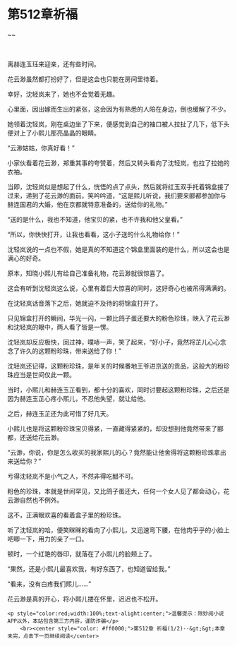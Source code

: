 # 第512章祈福
~~
    	    <p name="pagetop" href="javascript:void(0);" onclick="return false" style="line-height: 35px;padding: 10px;color: #333;"> </p><p>离赫连玉珏来迎亲，还有些时间。</p><p>花云渺虽然都打扮好了，但是这会也只能在房间里待着。</p><p>幸好，沈轻岚来了，她也不会觉着无趣。</p><p>心里面，因出嫁而生出的紧张，这会因为有熟悉的人陪在身边，倒也缓解了不少。</p><p>她领着沈轻岚，刚在桌边坐了下来，便感觉到自己的袖口被人拉扯了几下，低下头便对上了小熙儿那亮晶晶的眼睛。</p><p>“云渺姑姑，你真好看！”</p><p>小家伙看着花云渺，郑重其事的夸赞着，然后又转头看向了沈轻岚，也拉了拉她的衣袖。</p><p>当即，沈轻岚似是想起了什么，恍悟的点了点头，然后就将红玉双手托着锦盒接了过来，递到了花云渺的面前，笑吟吟道，“这是熙儿听说，我们要来郦都参加你与赫连国君的大婚，他在京都就特意准备的，送给你的礼物。”</p><p>“送的是什么，我也不知道，他宝贝的紧，也不许我和他父皇看。”</p><p>“所以，你快快打开，让我也看看，这小子送的什么礼物给你！”</p><p>沈轻岚说的一点也不假，她是真的不知道这个锦盒里面装的是什么，所以这会也是满心的好奇。</p><p>原本，知晓小熙儿有给自己准备礼物，花云渺就很惊喜了。</p><p>这会有听到沈轻岚这么说，心里有着巨大惊喜的同时，这好奇心也被吊得满满的。</p><p>在沈轻岚话音落下之后，她就迫不及待的将锦盒打开了。</p><p>只见锦盒打开的瞬间，华光一闪，一颗比鸽子蛋还要大的粉色珍珠，映入了花云渺和沈轻岚的眼中，两人看了皆是一愣。</p><p>沈轻岚却反应极快，回过神，噗哧一声，笑了起来，“好小子，竟然将芷儿心心念念了许久的这颗粉珍珠，带来送给了你！”</p><p>沈轻岚还记得，这颗粉珍珠，是年关的时候番地王爷进京送的贡品，这般大的粉珍珠应当是世间仅此一颗。</p><p>当时，小熙儿和赫连玉芷看到，都十分的喜欢，同时讨要起这颗粉珍珠，之后还是因为赫连玉芷心疼小熙儿，不忍他失望，就让给他。</p><p>之后，赫连玉芷还为此可惜了好几天。</p><p>小熙儿也是将这颗粉珍珠宝贝得紧，一直藏得紧紧的，却没想到他竟然带来了郦都，还送给花云渺。</p><p>“云渺，你说，你是怎么收买的我家熙儿的心？竟然能让他舍得将这颗粉珍珠拿出来送给你？”</p><p>亏得沈轻岚不是小气之人，不然非得吃醋不可。</p><p>粉色的珍珠，本就是世间罕见，又比鸽子蛋还大，任何一个女人见了都会动心，花云渺自然也不例外。</p><p>这不，正满眼欢喜的看着盒子里的粉珍珠。</p><p>听了沈轻岚的哈，便笑眯眯的看向了小熙儿，又迅速弯下腰，在他肉乎乎的小脸上吧唧一下，用力的亲了一口。</p><p>顿时，一个红艳的唇印，就落在了小熙儿的脸颊上了。</p><p>“果然，还是小熙儿最喜欢我，有好东西了，也知道留给我。”</p><p>“看来，没有白疼我们熙儿……”</p><p>花云渺是真的开心，将小熙儿搂在怀里，迟迟也不松开。</p>
    	
   	<p style="color:red;width:100%;text-alight:center;">温馨提示：除妙阅小说APP以外，本站包含第三方内容，谨防诈骗</p>
    	<br><center style="color: #ff0000;">第512章 祈福(1/2)--&gt;&gt;本章未完，点击下一页继续阅读</center>
    	